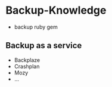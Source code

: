 # Backup-Knowledge

* backup ruby gem

## Backup as a service

* Backplaze
* Crashplan
* Mozy
* ...
